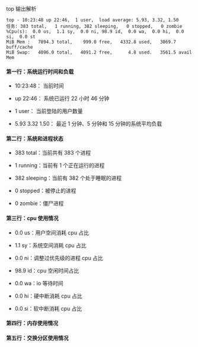 top 输出解析

```shell
top - 10:23:48 up 22:46,  1 user,  load average: 5.93, 3.32, 1.50
任务: 383 total,   1 running, 382 sleeping,   0 stopped,   0 zombie
%Cpu(s):  0.0 us,  1.1 sy,  0.0 ni, 98.9 id,  0.0 wa,  0.0 hi,  0.0 si,  0.0 st
MiB Mem :   7894.3 total,    999.0 free,   4332.8 used,   3069.7 buff/cache
MiB Swap:   4096.0 total,   4091.2 free,      4.8 used.   3561.5 avail Mem
```

#### 第一行：系统运行时间和负载

- 10:23:48： 当前时间

- up 22:46： 系统已运行 22 小时 46 分钟

- 1 user： 当前登陆的用户数量

- 5.93 3.32 1.50： 最近 1 分钟、5 分钟和 15 分钟的系统平均负载

#### 第二行：系统和进程状态

- 383 total：当前共有 383 个进程

- 1 running：当前有 1 个正在运行的进程

- 382 sleeping：当前有 382 个处于睡眠的进程

- 0 stopped：被停止的进程

- 0 zombie：僵尸进程

#### 第三行：cpu 使用情况

- 0.0 us：用户空间消耗 cpu 占比

- 1.1 sy：系统空间消耗 cpu 占比

- 0.0 ni：调整过优先级的进程 cpu 占比

- 98.9 id：cpu 空闲时间占比

- 0.0 wa：io 等待时间

- 0.0 hi：硬中断消耗 cpu 占比

- 0.0 si：软中断消耗 cpu 占比

#### 第四行：内存使用情况

#### 第五行：交换分区使用情况
